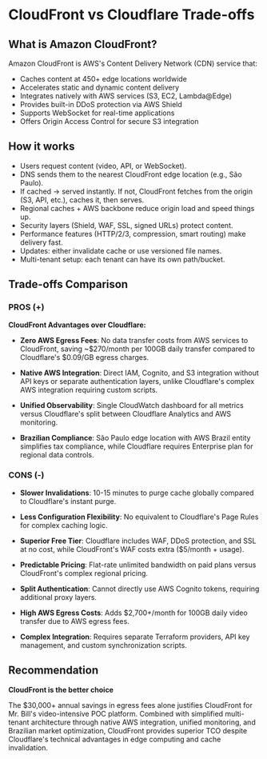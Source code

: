 # CloudFront vs Cloudflare Trade-offs

## What is Amazon CloudFront?

Amazon CloudFront is AWS's Content Delivery Network (CDN) service that:

- Caches content at 450+ edge locations worldwide
- Accelerates static and dynamic content delivery
- Integrates natively with AWS services (S3, EC2, Lambda@Edge)
- Provides built-in DDoS protection via AWS Shield
- Supports WebSocket for real-time applications
- Offers Origin Access Control for secure S3 integration

## How it works

- Users request content (video, API, or WebSocket).
- DNS sends them to the nearest CloudFront edge location (e.g., São Paulo).
- If cached → served instantly. If not, CloudFront fetches from the origin (S3, API, etc.), caches it, then serves.
- Regional caches + AWS backbone reduce origin load and speed things up.
- Security layers (Shield, WAF, SSL, signed URLs) protect content.
- Performance features (HTTP/2/3, compression, smart routing) make delivery fast.
- Updates: either invalidate cache or use versioned file names.
- Multi-tenant setup: each tenant can have its own path/bucket.

## Trade-offs Comparison

### PROS (+)

**CloudFront Advantages over Cloudflare:**

- **Zero AWS Egress Fees**: No data transfer costs from AWS services to CloudFront, saving ~$270/month per 100GB daily transfer compared to Cloudflare's $0.09/GB egress charges.

- **Native AWS Integration**: Direct IAM, Cognito, and S3 integration without API keys or separate authentication layers, unlike Cloudflare's complex AWS integration requiring custom scripts.

- **Unified Observability**: Single CloudWatch dashboard for all metrics versus Cloudflare's split between Cloudflare Analytics and AWS monitoring.

- **Brazilian Compliance**: São Paulo edge location with AWS Brazil entity simplifies tax compliance, while Cloudflare requires Enterprise plan for regional data controls.

### CONS (-)

- **Slower Invalidations**: 10-15 minutes to purge cache globally compared to Cloudflare's instant purge.

- **Less Configuration Flexibility**: No equivalent to Cloudflare's Page Rules for complex caching logic.

- **Superior Free Tier**: Cloudflare includes WAF, DDoS protection, and SSL at no cost, while CloudFront's WAF costs extra ($5/month + usage).

- **Predictable Pricing**: Flat-rate unlimited bandwidth on paid plans versus CloudFront's complex regional pricing.

- **Split Authentication**: Cannot directly use AWS Cognito tokens, requiring additional proxy layers.

- **High AWS Egress Costs**: Adds $2,700+/month for 100GB daily video transfer due to AWS egress fees.

- **Complex Integration**: Requires separate Terraform providers, API key management, and custom synchronization scripts.

## Recommendation

**CloudFront is the better choice**

The $30,000+ annual savings in egress fees alone justifies CloudFront for Mr. Bill's video-intensive POC platform. Combined with simplified multi-tenant architecture through native AWS integration, unified monitoring, and Brazilian market optimization, CloudFront provides superior TCO despite Cloudflare's technical advantages in edge computing and cache invalidation.
